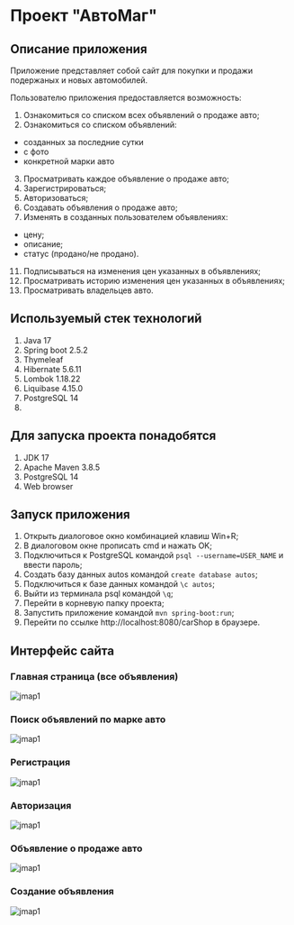 # Проект "АвтоМаг"

## Описание приложения

Приложение представляет собой сайт для покупки и продажи
подержаных и новых автомобилей.

Пользователю приложения предоставляется возможность:

1. Ознакомиться со списком всех объявлений о продаже авто;
2. Ознакомиться со списком объявлений:
- созданных за последние сутки
- c фото
- конкретной марки авто
3. Просматривать каждое объявление о продаже авто;
4. Зарегистрироваться;
5. Авторизоваться;
6. Создавать объявления о продаже авто;
7. Изменять в созданных пользователем объявлениях:
- цену;
- описание;
- статус (продано/не продано).
11. Подписываться на изменения цен указанных в объявлениях;
12. Просматривать историю изменения цен указанных в объявлениях;
13. Просматривать владельцев авто.

## Используемый стек технологий

1. Java 17
2. Spring boot 2.5.2
3. Thymeleaf
4. Hibernate 5.6.11
5. Lombok 1.18.22
6. Liquibase 4.15.0
7. PostgreSQL 14
8. 
## Для запуска проекта понадобятся

1. JDK 17
2. Apache Maven 3.8.5
3. PostgreSQL 14
4. Web browser

## Запуск приложения

1. Открыть диалоговое окно комбинацией клавиш Win+R;
2. В диалоговом окне прописать cmd и нажать OK;
3. Подключиться к PostgreSQL командой ```psql --username=USER_NAME``` и ввести пароль;
4. Создать базу данных autos командой ```create database autos```;
5. Подключиться к базе данных командой ```\c autos```;
6. Выйти из терминала psql командой ```\q```;
8. Перейти в корневую папку проекта;
9. Запустить приложение командой ```mvn spring-boot:run```;
10. Перейти по ссылке http://localhost:8080/carShop в браузере.

## Интерфейс сайта

### Главная страница (все объявления)

![jmap1](img/homePage.png)

### Поиск объявлений по марке авто

![jmap1](img/brandSearch.png)

### Регистрация

![jmap1](img/registration.png)

### Авторизация

![jmap1](img/login.png)

### Объявление о продаже авто

![jmap1](img/post.png)

### Создание объявления

![jmap1](img/addPost.png)

